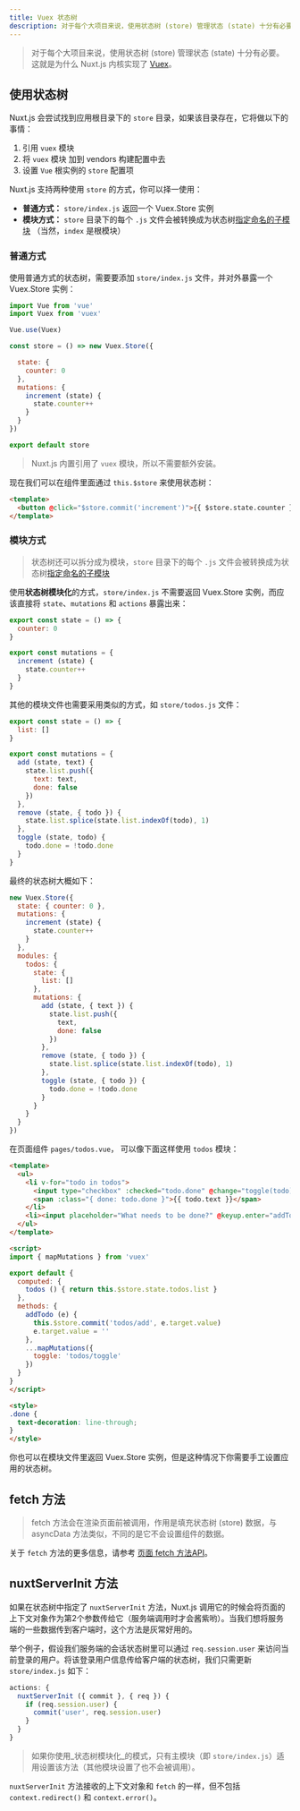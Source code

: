 ```yaml
---
title: Vuex 状态树
description: 对于每个大项目来说，使用状态树 (store) 管理状态 (state) 十分有必要。这就是为什么 Nuxt.js 内核实现了 Vuex。
---
```


> 对于每个大项目来说，使用状态树 (store) 管理状态 (state) 十分有必要。这就是为什么 Nuxt.js 内核实现了 [Vuex](https://github.com/vuejs/vuex)。

## 使用状态树

Nuxt.js 会尝试找到应用根目录下的 `store` 目录，如果该目录存在，它将做以下的事情：

1. 引用 `vuex` 模块
2. 将 `vuex` 模块 加到 vendors 构建配置中去
3. 设置 `Vue` 根实例的 `store` 配置项

Nuxt.js 支持两种使用 `store` 的方式，你可以择一使用：
- **普通方式：** `store/index.js` 返回一个 Vuex.Store 实例
- **模块方式：** `store` 目录下的每个 `.js` 文件会被转换成为状态树[指定命名的子模块](http://vuex.vuejs.org/en/modules.html) （当然，`index` 是根模块）

### 普通方式

使用普通方式的状态树，需要要添加 `store/index.js` 文件，并对外暴露一个 Vuex.Store 实例：

```js
import Vue from 'vue'
import Vuex from 'vuex'

Vue.use(Vuex)

const store = () => new Vuex.Store({

  state: {
    counter: 0
  },
  mutations: {
    increment (state) {
      state.counter++
    }
  }
})

export default store
```

> Nuxt.js 内置引用了 `vuex` 模块，所以不需要额外安装。

现在我们可以在组件里面通过 `this.$store` 来使用状态树：

```html
<template>
  <button @click="$store.commit('increment')">{{ $store.state.counter }}</button>
</template>
```

### 模块方式

> 状态树还可以拆分成为模块，`store` 目录下的每个 `.js` 文件会被转换成为状态树[指定命名的子模块](http://vuex.vuejs.org/en/modules.html)

使用**状态树模块化**的方式，`store/index.js` 不需要返回 Vuex.Store 实例，而应该直接将 `state`、`mutations` 和 `actions` 暴露出来：

```js
export const state = () => {
  counter: 0
}

export const mutations = {
  increment (state) {
    state.counter++
  }
}
```

其他的模块文件也需要采用类似的方式，如 `store/todos.js` 文件：

```js
export const state = () => {
  list: []
}

export const mutations = {
  add (state, text) {
    state.list.push({
      text: text,
      done: false
    })
  },
  remove (state, { todo }) {
    state.list.splice(state.list.indexOf(todo), 1)
  },
  toggle (state, todo) {
    todo.done = !todo.done
  }
}
```

最终的状态树大概如下：

```js
new Vuex.Store({
  state: { counter: 0 },
  mutations: {
    increment (state) {
      state.counter++
    }
  },
  modules: {
    todos: {
      state: {
        list: []
      },
      mutations: {
        add (state, { text }) {
          state.list.push({
            text,
            done: false
          })
        },
        remove (state, { todo }) {
          state.list.splice(state.list.indexOf(todo), 1)
        },
        toggle (state, { todo }) {
          todo.done = !todo.done
        }
      }
    }
  }
})
```

在页面组件 `pages/todos.vue`， 可以像下面这样使用 `todos` 模块：

```html
<template>
  <ul>
    <li v-for="todo in todos">
      <input type="checkbox" :checked="todo.done" @change="toggle(todo)">
      <span :class="{ done: todo.done }">{{ todo.text }}</span>
    </li>
    <li><input placeholder="What needs to be done?" @keyup.enter="addTodo"></li>
  </ul>
</template>

<script>
import { mapMutations } from 'vuex'

export default {
  computed: {
    todos () { return this.$store.state.todos.list }
  },
  methods: {
    addTodo (e) {
      this.$store.commit('todos/add', e.target.value)
      e.target.value = ''
    },
    ...mapMutations({
      toggle: 'todos/toggle'
    })
  }
}
</script>

<style>
.done {
  text-decoration: line-through;
}
</style>
```

<div class="Alert">你也可以在模块文件里返回 Vuex.Store 实例，但是这种情况下你需要手工设置应用的状态树。</div>

## fetch 方法

> fetch 方法会在渲染页面前被调用，作用是填充状态树 (store) 数据，与 asyncData 方法类似，不同的是它不会设置组件的数据。

关于 `fetch` 方法的更多信息，请参考 [页面 fetch 方法API](/api/pages-fetch)。

## nuxtServerInit 方法

如果在状态树中指定了 `nuxtServerInit` 方法，Nuxt.js 调用它的时候会将页面的上下文对象作为第2个参数传给它（服务端调用时才会酱紫哟）。当我们想将服务端的一些数据传到客户端时，这个方法是灰常好用的。

举个例子，假设我们服务端的会话状态树里可以通过 `req.session.user` 来访问当前登录的用户。将该登录用户信息传给客户端的状态树，我们只需更新 `store/index.js` 如下：

```js
actions: {
  nuxtServerInit ({ commit }, { req }) {
    if (req.session.user) {
      commit('user', req.session.user)
    }
  }
}
```

> 如果你使用_状态树模块化_的模式，只有主模块（即 `store/index.js`）适用设置该方法（其他模块设置了也不会被调用）。

`nuxtServerInit` 方法接收的上下文对象和 `fetch` 的一样，但不包括 `context.redirect()` 和 `context.error()`。
